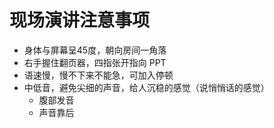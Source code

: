 # 现场演讲注意事项

- 身体与屏幕呈45度，朝向房间一角落
- 右手握住翻页器，四指张开指向 PPT
- 语速慢，慢不下来不能急，可加入停顿
- 中低音，避免尖细的声音，给人沉稳的感觉（说悄悄话的感觉）
	- 腹部发音
	- 声音靠后